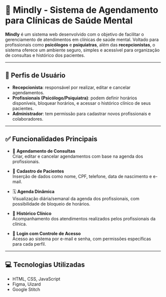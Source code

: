 # 🧠 Mindly - Sistema de Agendamento para Clínicas de Saúde Mental

**Mindly** é um sistema web desenvolvido com o objetivo de facilitar o gerenciamento de atendimentos em clínicas de saúde mental. Voltado para profissionais como **psicólogos** e **psiquiatras**, além das **recepcionistas**, o sistema oferece um ambiente seguro, simples e acessível para organização de consultas e histórico dos pacientes.

---

## 👥 Perfis de Usuário

- **Recepcionista**: responsável por realizar, editar e cancelar agendamentos.
- **Profissionais (Psicólogo/Psiquiatra)**: podem definir horários disponíveis, bloquear horários, e acessar o histórico clínico de seus pacientes.
- **Administrador**: tem permissão para cadastrar novos profissionais e colaboradores.

---

## ✅ Funcionalidades Principais

- 📅 **Agendamento de Consultas**  
  Criar, editar e cancelar agendamentos com base na agenda dos profissionais.

- 👤 **Cadastro de Pacientes**  
  Inserção de dados como nome, CPF, telefone, data de nascimento e e-mail.

- 🗓️ **Agenda Dinâmica**  
  Visualização diária/semanal da agenda dos profissionais, com possibilidade de bloqueio de horários.

- 🧾 **Histórico Clínico**  
  Acompanhamento dos atendimentos realizados pelos profissionais da clínica.

- 🔐 **Login com Controle de Acesso**  
  Acesso ao sistema por e-mail e senha, com permissões específicas para cada perfil.

---

## 💻 Tecnologias Utilizadas

- HTML, CSS, JavaScript  
- Figma, Uizard  
- Google Stitch  
